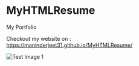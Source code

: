 # MyHTMLResume

My Portfolio

Checkout my website on : https://maninderjeet31.github.io/MyHTMLResume/

 ![Test Image 1](https://github.com/Maninderjeet31/MyResume_HTML/blob/master/images/1.png)
